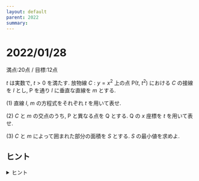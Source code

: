 ```yaml
---
layout: default
parent: 2022
summary: 
---
```


# 2022/01/28

満点:20点 / 目標:12点

$t$ は実数で, $t>0$ を満たす. 放物線 $C: y=x^2$ 上の点 $\mathrm{P}(t,\ t^2)$ における $C$ の接線を $l$ とし, $\mathrm{P}$ を通り $l$ に垂直な直線を $m$ とする.

(1) 直線 $l$, $m$ の方程式をそれぞれ $t$ を用いて表せ.

(2) $C$ と $m$ の交点のうち, $\mathrm{P}$ と異なる点を $\mathrm{Q}$ とする. $\mathrm{Q}$ の $x$ 座標を $t$ を用いて表せ.

(3) $C$ と $m$ によって囲まれた部分の面積を $S$ とする. $S$ の最小値を求めよ.

## ヒント

<details markdown="1">
<summary>ヒント</summary>

- (1) $2$ 直線が垂直 $\Leftrightarrow$ (傾きの積) $=-1$
- (2) 交点の座標は連立して求める. $x=t$ で交わっているので……

</details>

